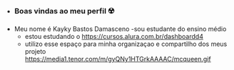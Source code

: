 - ### Boas vindas ao meu perfil ☢️
- Meu nome é Kayky Bastos Damasceno
 -sou estudante do ensino médio
  - estou estudando o https://cursos.alura.com.br/dashboardd4
  - utilizo esse espaço para minha organizaçao e compartilho dos meus projeto
  https://media1.tenor.com/m/gyQNy1HTGrkAAAAC/mcqueen.gif
